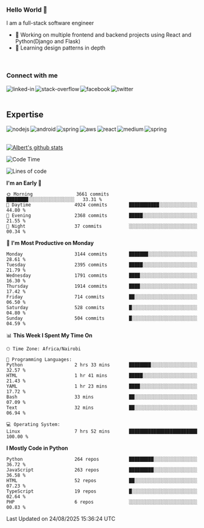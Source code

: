 

### Hello World 👋
I am a full-stack software engineer
- 🔭 Working on multiple frontend and backend projects using React and Python(Django and Flask)
- 🌱 Learning design patterns in depth

<br>

### Connect with me

[<img align="left" alt="linked-in" src="https://img.shields.io/badge/linkedin-%230077B5.svg?&style=for-the-badge&logo=linkedin&logoColor=white" />](https://www.linkedin.com/in/albert-byrone/)

<!-- [<img align="left" alt="medium" src="https://img.shields.io/badge/medium-%2312100E.svg?&style=for-the-badge&logo=medium&logoColor=white" />](https://56faisal.medium.com/) -->

[<img align="left" alt="stack-overflow" src="https://img.shields.io/badge/stack%20overflow-FE7A16?logo=stack-overflow&logoColor=white&style=for-the-badge" />](https://stackoverflow.com/users/11916317/albert-byrone)

[<img align="left" alt="facebook" src="https://img.shields.io/badge/facebook-%231877F2.svg?&style=for-the-badge&logo=facebook&logoColor=white" />](https://web.facebook.com/albert.byrone.1/)

[<img align="left" alt="twitter" src="https://img.shields.io/badge/twitter-%231DA1F2.svg?&style=for-the-badge&logo=twitter&logoColor=white" />](https://twitter.com/byrone_albert)

<br>

<br>

## Expertise
<img align="left" alt="nodejs" src="https://img.shields.io/badge/python%20-%2343853D.svg?&style=for-the-badge&logo=node.js&logoColor=white" />
<img align="left" alt="android" src="https://img.shields.io/badge/Flask-3DDC84?logo=android&logoColor=white&style=for-the-badge" />
<img align="left" alt="spring" src="https://img.shields.io/badge/drf%20-%236DB33F.svg?&style=for-the-badge&logo=spring&logoColor=white" />
<img align="left" alt="aws" src="https://img.shields.io/badge/django%20AWS-%23232F3E?logo=amazon-aws&logoColor=white&style=for-the-badge" />
<img align="left" alt="react" src="https://img.shields.io/badge/react%20-%2320232a.svg?&style=for-the-badge&logo=react&logoColor=%2361DAFB" />
<img align="left" alt="medium" src="https://img.shields.io/badge/Angular-%23316192.svg?&style=for-the-badge&logo=postgresql&logoColor=white" />
<img align="left" alt="spring" src="https://img.shields.io/badge/Javascript%20-%236DB33F.svg?&style=for-the-badge&logo=spring&logoColor=white" />
<br>
<br>


[![Albert's github stats](https://github-readme-stats.vercel.app/api?username=Albert-Byrone&count_private=true&show_icons=true&theme=radical&hide_rank=false)](https://github.com/anuraghazra/github-readme-stats)

<!-- [![Top Langs](https://github-readme-stats.vercel.app/api/top-langs/?username=Albert-Byrone&layout=compact)](https://github.com/anuraghazra/github-readme-stats) -->

<!--
**Albert-Byrone/Albert-Byrone** is a ✨ _special_ ✨ repository because its `README.md` (this file) appears on your GitHub profile.

Here are some ideas to get you started:

- 🔭 I’m currently working on ...
- 🌱 I’m currently learning ...
- 👯 I’m looking to collaborate on ...
- 🤔 I’m looking for help with ...
- 💬 Ask me about ...
- 📫 How to reach me: ...
- 😄 Pronouns: ...
- ⚡ Fun fact: ...
-->


<!--START_SECTION:waka-->
![Code Time](http://img.shields.io/badge/Code%20Time-1%2C986%20hrs%2058%20mins-blue)

![Lines of code](https://img.shields.io/badge/From%20Hello%20World%20I%27ve%20Written-82.1%20million%20lines%20of%20code-blue)

**I'm an Early 🐤** 

```text
🌞 Morning                3661 commits        ████████░░░░░░░░░░░░░░░░░   33.31 % 
🌆 Daytime                4924 commits        ███████████░░░░░░░░░░░░░░   44.80 % 
🌃 Evening                2368 commits        █████░░░░░░░░░░░░░░░░░░░░   21.55 % 
🌙 Night                  37 commits          ░░░░░░░░░░░░░░░░░░░░░░░░░   00.34 % 
```
📅 **I'm Most Productive on Monday** 

```text
Monday                   3144 commits        ███████░░░░░░░░░░░░░░░░░░   28.61 % 
Tuesday                  2395 commits        █████░░░░░░░░░░░░░░░░░░░░   21.79 % 
Wednesday                1791 commits        ████░░░░░░░░░░░░░░░░░░░░░   16.30 % 
Thursday                 1914 commits        ████░░░░░░░░░░░░░░░░░░░░░   17.42 % 
Friday                   714 commits         ██░░░░░░░░░░░░░░░░░░░░░░░   06.50 % 
Saturday                 528 commits         █░░░░░░░░░░░░░░░░░░░░░░░░   04.80 % 
Sunday                   504 commits         █░░░░░░░░░░░░░░░░░░░░░░░░   04.59 % 
```


📊 **This Week I Spent My Time On** 

```text
🕑︎ Time Zone: Africa/Nairobi

💬 Programming Languages: 
Python                   2 hrs 33 mins       ████████░░░░░░░░░░░░░░░░░   32.57 % 
HTML                     1 hr 41 mins        █████░░░░░░░░░░░░░░░░░░░░   21.43 % 
YAML                     1 hr 23 mins        ████░░░░░░░░░░░░░░░░░░░░░   17.72 % 
Bash                     33 mins             ██░░░░░░░░░░░░░░░░░░░░░░░   07.09 % 
Text                     32 mins             ██░░░░░░░░░░░░░░░░░░░░░░░   06.94 % 

💻 Operating System: 
Linux                    7 hrs 52 mins       █████████████████████████   100.00 % 
```

**I Mostly Code in Python** 

```text
Python                   264 repos           █████████░░░░░░░░░░░░░░░░   36.72 % 
JavaScript               263 repos           █████████░░░░░░░░░░░░░░░░   36.58 % 
HTML                     52 repos            ██░░░░░░░░░░░░░░░░░░░░░░░   07.23 % 
TypeScript               19 repos            █░░░░░░░░░░░░░░░░░░░░░░░░   02.64 % 
PHP                      6 repos             ░░░░░░░░░░░░░░░░░░░░░░░░░   00.83 % 
```




 Last Updated on 24/08/2025 15:36:24 UTC
<!--END_SECTION:waka-->
